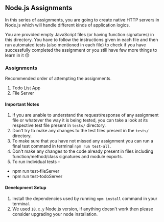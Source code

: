 ## Node.js Assignments

In this series of assignments, you are going to create native HTTP servers in Node.js which will handle different kinds of application logics.

You are provided empty JavaScript files (or having function signatures) in this directory. You have to follow the instructions given in each file and then run automated tests (also mentioned in each file) to check if you have successfully completed the assignment or you still have few more things to learn in it 😜

### Assignments

Recommended order of attempting the assignments.

1. Todo List App
2. File Server

#### Important Notes

1. If you are unable to understand the request/response of any assignment file or whatever the way it is being tested, you can take a look at its respective test file present in `tests/` directory.
2. Don't try to make any changes to the test files present in the `tests/` directory.
3. To make sure that you have not missed any assignment you can run a final test command in terminal `npm run test-all`.
4. Don't make any changes to the code already present in files including function/method/class signatures and module exports.
5. To run individual tests -

-   npm run test-fileServer
-   npm run test-todoServer

#### Development Setup

1. Install the dependencies used by running `npm install` command in your terminal.
2. We used `18.x.y` Node.js version, if anything doesn't work then please consider upgrading your node installation.
